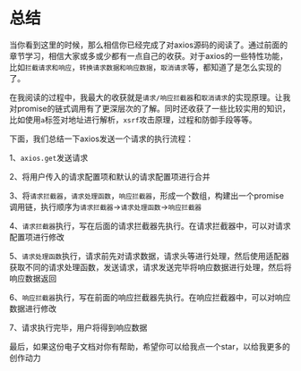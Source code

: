 # 总结

当你看到这里的时候，那么相信你已经完成了对axios源码的阅读了。通过前面的章节学习，相信大家或多或少都有一点自己的收获。对于axios的一些特性功能，比如`拦截请求和响应`，`转换请求数据和响应数据`，`取消请求`等，都知道了是怎么实现的了。

在我阅读的过程中，我最大的收获就是`请求/响应拦截器`和`取消请求`的实现原理。让我对promise的链式调用有了更深层次的了解。同时还收获了一些比较实用的知识，比如使用`a`标签对地址进行解析，`xsrf`攻击原理，过程和防御手段等等。

下面，我们总结一下axios发送一个请求的执行流程：

1、`axios.get`发送请求

2、将用户传入的请求配置项和默认的请求配置项进行合并

3、将`请求拦截器`，`请求处理函数`，`响应拦截器`，形成一个数组，构建出一个promise调用链，执行顺序为`请求拦截器`->`请求处理函数`->`响应拦截器`

4、`请求拦截器`执行，写在后面的请求拦截器先执行。在请求拦截器中，可以对请求配置项进行修改

5、`请求处理函数`执行，请求前先对请求数据，请求头等进行处理，然后使用适配器获取不同的请求处理函数，发送请求，请求发送完毕将响应数据进行处理，然后将响应数据返回

6、`响应拦截器`执行，写在前面的响应拦截器先执行。在响应拦截器中，可以对响应数据进行修改

7、请求执行完毕，用户将得到响应数据


最后，如果这份电子文档对你有帮助，希望你可以给我点一个star，以给我更多的创作动力